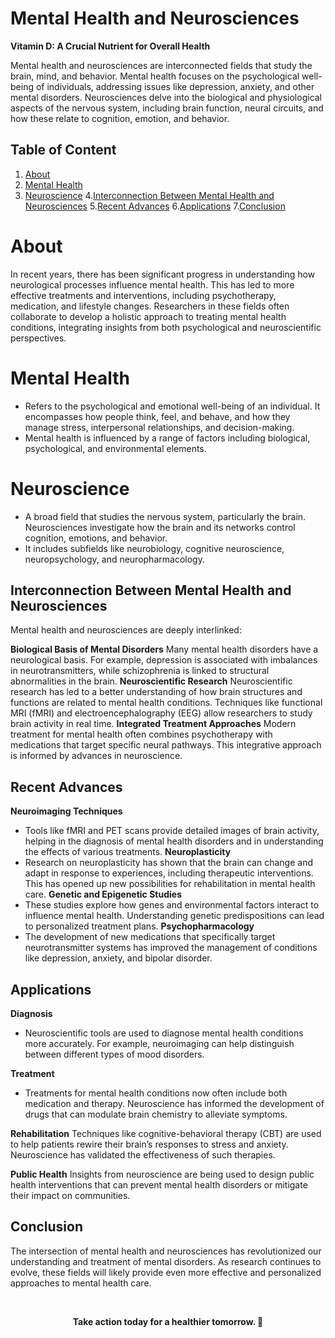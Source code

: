 # Mental Health and Neurosciences

**Vitamin D: A Crucial Nutrient for Overall Health**

Mental health and neurosciences are interconnected fields that study the brain, mind, and behavior. Mental health focuses on the psychological well-being of individuals, addressing issues like depression, anxiety, and other mental disorders. Neurosciences delve into the biological and physiological aspects of the nervous system, including brain function, neural circuits, and how these relate to cognition, emotion, and behavior.

## Table of Content

1. [About](#about)
2. [Mental Health](#mental-health)
3. [Neuroscience](#neuroscience)
4.[Interconnection Between Mental Health and Neurosciences](#Interconnection-Between-Mental-Health-and-Neurosciences)
5.[Recent Advances](#Recent-Advances)
6.[Applications](#Applications)
7.[Conclusion](#Conclusion)


# About
In recent years, there has been significant progress in understanding how neurological processes influence mental health. This has led to more effective treatments and interventions, including psychotherapy, medication, and lifestyle changes. Researchers in these fields often collaborate to develop a holistic approach to treating mental health conditions, integrating insights from both psychological and neuroscientific perspectives.

# Mental Health
- Refers to the psychological and emotional well-being of an individual. It encompasses how people think, feel, and behave, and how they manage stress, interpersonal relationships, and decision-making.
- Mental health is influenced by a range of factors including biological, psychological, and environmental elements.

# Neuroscience
- A broad field that studies the nervous system, particularly the brain. Neurosciences investigate how the brain and its networks control cognition, emotions, and behavior.
- It includes subfields like neurobiology, cognitive neuroscience, neuropsychology, and neuropharmacology.

## Interconnection Between Mental Health and Neurosciences
Mental health and neurosciences are deeply interlinked:

**Biological Basis of Mental Disorders**
Many mental health disorders have a neurological basis. For example, depression is associated with imbalances in neurotransmitters, while schizophrenia is linked to structural abnormalities in the brain.
**Neuroscientific Research**
Neuroscientific research has led to a better understanding of how brain structures and functions are related to mental health conditions. Techniques like functional MRI (fMRI) and electroencephalography (EEG) allow researchers to study brain activity in real time.
**Integrated Treatment Approaches**
Modern treatment for mental health often combines psychotherapy with medications that target specific neural pathways. This integrative approach is informed by advances in neuroscience.

## Recent Advances
**Neuroimaging Techniques**
- Tools like fMRI and PET scans provide detailed images of brain activity, helping in the diagnosis of mental health disorders and in understanding the effects of various treatments.
**Neuroplasticity**
- Research on neuroplasticity has shown that the brain can change and adapt in response to experiences, including therapeutic interventions. This has opened up new possibilities for rehabilitation in mental health care.
**Genetic and Epigenetic Studies**
- These studies explore how genes and environmental factors interact to influence mental health. Understanding genetic predispositions can lead to personalized treatment plans.
**Psychopharmacology**
- The development of new medications that specifically target neurotransmitter systems has improved the management of conditions like depression, anxiety, and bipolar disorder.

##  Applications
**Diagnosis**
- Neuroscientific tools are used to diagnose mental health conditions more accurately. For example, neuroimaging can help distinguish between different types of mood disorders.

**Treatment**
- Treatments for mental health conditions now often include both medication and therapy. Neuroscience has informed the development of drugs that can modulate brain chemistry to alleviate symptoms.

**Rehabilitation**
Techniques like cognitive-behavioral therapy (CBT) are used to help patients rewire their brain’s responses to stress and anxiety. Neuroscience has validated the effectiveness of such therapies.

**Public Health**
Insights from neuroscience are being used to design public health interventions that can prevent mental health disorders or mitigate their impact on communities.

## Conclusion
The intersection of mental health and neurosciences has revolutionized our understanding and treatment of mental disorders. As research continues to evolve, these fields will likely provide even more effective and personalized approaches to mental health care.

<br>
<p align="center"><strong>Take action today for a healthier tomorrow. 💙</strong></p>